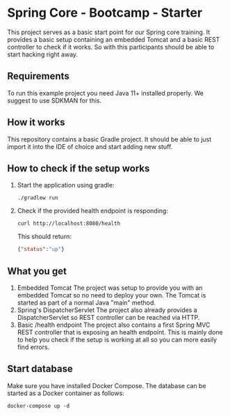 # Spring Core - Bootcamp - Starter

This project serves as a basic start point for our Spring core training.
It provides a basic setup containing an embedded Tomcat and a basic REST controller to check if it works.
So with this participants should be able to start hacking right away.

## Requirements

To run this example project you need Java 11+ installed properly.
We suggest to use SDKMAN for this.

## How it works

This repository contains a basic Gradle project.
It should be able to just import it into the IDE of choice and start adding new stuff.

## How to check if the setup works

1. Start the application using gradle:
   ```
   ./gradlew run
   ```

2. Check if the provided health endpoint is responding:
   ```
   curl http://localhost:8080/health
   ```
   This should return:
   ```json
   {"status":"up"}
   ```

## What you get

1. Embedded Tomcat
   The project was setup to provide you with an embedded Tomcat so no need to deploy your own.
   The Tomcat is started as part of a normal Java "main" method.
2. Spring's DispatcherServlet
   The project also already provides a DispatcherServlet so REST controller can be reached via HTTP.
3. Basic /health endpoint
   The project also contains a first Spring MVC REST controller that is exposing an health endpoint.
   This is mainly done to help you check if the setup is working at all so you can more easily find errors.
   
## Start database

Make sure you have installed Docker Compose. The database can be started as a Docker container as follows:
```
docker-compose up -d
```
